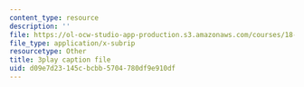```yaml
---
content_type: resource
description: ''
file: https://ol-ocw-studio-app-production.s3.amazonaws.com/courses/18-06sc-linear-algebra-fall-2011/d09e7d23145cbcbb5704780df9e910df_AMLekTJR5_U.srt
file_type: application/x-subrip
resourcetype: Other
title: 3play caption file
uid: d09e7d23-145c-bcbb-5704-780df9e910df
---
```

